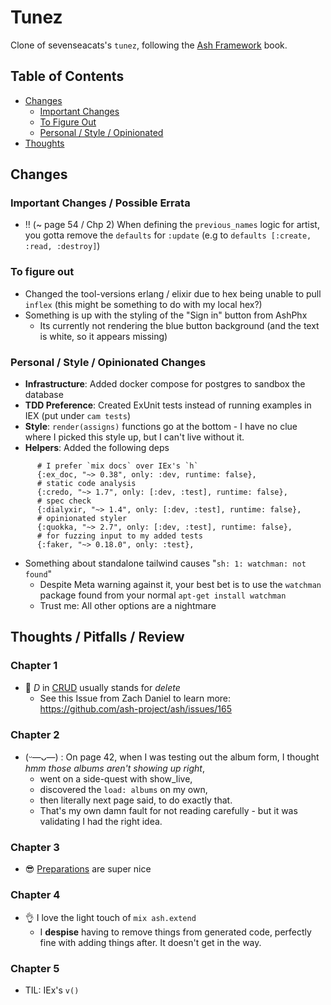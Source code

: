 # Tunez

Clone of sevenseacats's `tunez`, following the [Ash Framework](https://pragprog.com/titles/ldash/ash-framework/) book.

## Table of Contents

* [Changes](#changes)
  * [Important Changes](#important-changes--possible-errata)
  * [To Figure Out](#to-figure-out)
  * [Personal / Style / Opinionated](#personal--style--opinionated-changes)
* [Thoughts](#thoughts--pitfalls--review)

## Changes 

### Important Changes / Possible Errata


* ‼️ (~ page 54 / Chp 2) When defining the `previous_names` logic for artist, you gotta remove the `defaults` for `:update` (e.g to `defaults [:create, :read, :destroy]`) 

### To figure out

* Changed the tool-versions erlang / elixir due to hex being unable to pull `inflex` (this might be something to do with my local hex?)
* Something is up with the styling of the "Sign in" button from AshPhx
  * Its currently not rendering the blue button background (and the text is white, so it appears missing) 

### Personal / Style / Opinionated Changes

* **Infrastructure**: Added docker compose for postgres to sandbox the database
* **TDD Preference**: Created ExUnit tests instead of running examples in IEX (put under `cam tests`)
* **Style**: `render(assigns)` functions go at the bottom - I have no clue where I picked this style up, but I can't live without it.
* **Helpers**: Added the following deps

```
      # I prefer `mix docs` over IEx's `h`
      {:ex_doc, "~> 0.38", only: :dev, runtime: false},
      # static code analysis
      {:credo, "~> 1.7", only: [:dev, :test], runtime: false},
      # spec check
      {:dialyxir, "~> 1.4", only: [:dev, :test], runtime: false},
      # opinionated styler
      {:quokka, "~> 2.7", only: [:dev, :test], runtime: false},
      # for fuzzing input to my added tests
      {:faker, "~> 0.18.0", only: :test},
```

* Something about standalone tailwind causes "`sh: 1: watchman: not found`"
  * Despite Meta warning against it, your best bet is to use the `watchman` package found from your normal `apt-get install watchman`
  * Trust me: All other options are a nightmare



## Thoughts / Pitfalls / Review

### Chapter 1

* 🤔 *D* in [CRUD](https://en.wikipedia.org/wiki/Create,_read,_update_and_delete) usually stands for *delete*
  * See this Issue from Zach Daniel to learn more: https://github.com/ash-project/ash/issues/165

### Chapter 2 

* (ᵕ—ᴗ—) : On page 42, when I was testing out the album form, I thought *hmm those albums aren't showing up right*, 
  * went on a side-quest with show_live, 
  * discovered the `load: albums` on my own, 
  * then literally next page said, to do exactly that.
  * That's my own damn fault for not reading carefully - but it was validating I had the right idea.
 
### Chapter 3

* 😎 [Preparations](https://hexdocs.pm/ash/preparations.html) are super nice

### Chapter 4

* 👌 I love the light touch of `mix ash.extend`
  *  I **despise** having to remove things from generated code, perfectly fine with adding things after. It doesn't get in the way.

### Chapter 5

* TIL: IEx's `v()`

<!-- page 65 -->
